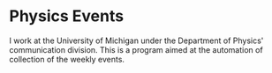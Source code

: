 # Physics Events

I work at the University of Michigan under the Department of Physics' communication division. This is a program aimed at the automation of collection of the weekly events.
